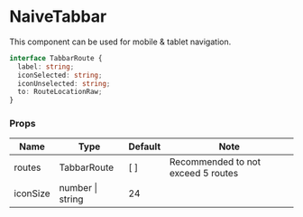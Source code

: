 # NaiveTabbar

This component can be used for mobile & tablet navigation.

```ts
interface TabbarRoute {
  label: string;
  iconSelected: string;
  iconUnselected: string;
  to: RouteLocationRaw;
}
```

### Props

| **Name** | **Type**         | **Default** | **Note**                           |
| -------- | ---------------- | ----------- | ---------------------------------- |
| routes   | TabbarRoute      | \[ ]        | Recommended to not exceed 5 routes |
| iconSize | number \| string | 24          |                                    |
